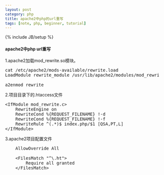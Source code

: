 ```yaml
---
layout: post
category: php
title: apache2中php的url重写
tags: [note, php, beginner, tutorial]
---
```

{% include JB/setup %}

<h4>apache2中php url重写</h4>

1.apache2加载mod_rewrite.so模块。

<pre>
cat /etc/apache2/mods-available/rewrite.load
LoadModule rewrite_module /usr/lib/apache2/modules/mod_rewrite.so

a2enmod rewrite
</pre>

2.项目目录下的.htaccess文件

<pre>
&ltIfModule mod_rewrite.c&gt
	RewriteEngine on
	RewriteCond %{REQUEST_FILENAME} !-d
	RewriteCond %{REQUEST_FILENAME} !-f
	RewriteRule ^(.*)$ index.php/$1 [QSA,PT,L]
&lt/IfModule&gt
</pre>

3.apache2项目配置文件

<pre>
	AllowOverride All

	&ltFilesMatch "^\.ht"&gt
		Require all granted
	&lt/FilesMatch&gt
</pre>
